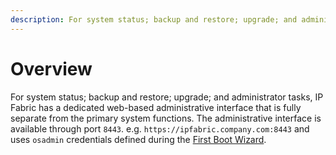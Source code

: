 ```yaml
---
description: For system status; backup and restore; upgrade; and administrator tasks, IP Fabric has a dedicated web-based administrative interface which is fully...
---
```


# Overview

For system status; backup and restore; upgrade; and administrator tasks, IP
Fabric has a dedicated web-based administrative interface that is fully
separate from the primary system functions. The administrative interface is
available through port `8443`. e.g. `https://ipfabric.company.com:8443` and uses
`osadmin` credentials defined during the [First Boot
Wizard](../../first_steps/01-deployment.md#complete-first-time-boot-wizard).
